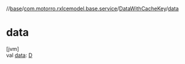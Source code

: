 //[base](../../../index.md)/[com.motorro.rxlcemodel.base.service](../index.md)/[DataWithCacheKey](index.md)/[data](data.md)

# data

[jvm]\
val [data](data.md): [D](index.md)
